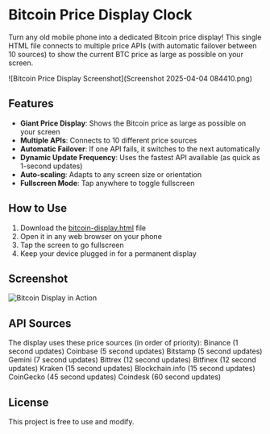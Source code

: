 # Bitcoin Price Display Clock

Turn any old mobile phone into a dedicated Bitcoin price display! This single HTML file connects to multiple price APIs (with automatic failover between 10 sources) to show the current BTC price as large as possible on your screen.

![Bitcoin Price Display Screenshot](Screenshot 2025-04-04 084410.png)

## Features

- **Giant Price Display**: Shows the Bitcoin price as large as possible on your screen
- **Multiple APIs**: Connects to 10 different price sources
- **Automatic Failover**: If one API fails, it switches to the next automatically
- **Dynamic Update Frequency**: Uses the fastest API available (as quick as 1-second updates)
- **Auto-scaling**: Adapts to any screen size or orientation
- **Fullscreen Mode**: Tap anywhere to toggle fullscreen

## How to Use

1. Download the [bitcoin-display.html](bitcoin-display.html) file
2. Open it in any web browser on your phone
3. Tap the screen to go fullscreen
4. Keep your device plugged in for a permanent display

## Screenshot

![Bitcoin Display in Action](screenshots/in-use.jpg)

## API Sources

The display uses these price sources (in order of priority):
Binance (1 second updates)
Coinbase (5 second updates)
Bitstamp (5 second updates)
Gemini (7 second updates)
Bittrex (12 second updates)
Bitfinex (12 second updates)
Kraken (15 second updates)
Blockchain.info (15 second updates)
CoinGecko (45 second updates)
Coindesk (60 second updates)

## License

This project is free to use and modify.
